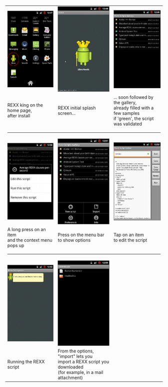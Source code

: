 <table>
<tr>
<td><img src="rexxoid00.png"/></td>
<td><img src="rexxoid01.png"/></td>
<td><img src="rexxoid02.png"/></td>
</tr>
<tr>
<td>REXX king on the home page,<br/>after install</td>
<td>REXX initial splash screen... </td>
<td>... soon followed by the gallery,<br/>
already filled with a few samples<br/>
if 'green', the script was validated
</td>
</tr>
<tr><td colspan="3"><hr/></td></tr>
<tr>
<td><img src="rexxoid03.png"/></td>
<td><img src="rexxoid04.png"/></td>
<td><img src="rexxoid05.png"/></td>
</tr>
<tr>
<td>A long press on an item<br/>and the context menu pops up</td>
<td>Press on the menu bar<br/>to show options</td>
<td>Tap on an item</br/>to edit the script<br/>
</tr>
<tr><td colspan="3"><hr/></td></tr>
<tr>
<td><img src="rexxoid06.png"/></td>
<td><img src="rexxoid07.png"/></td>
<td>&nbsp;</td>
</tr>
<tr>
<td>Running the REXX script</td>
<td>From the options, "import" lets you<br/>
import a REXX script you downloaded<br/>
(for example, in a mail attachment)
<td>&nbsp;</td>
</tr>
</table>
